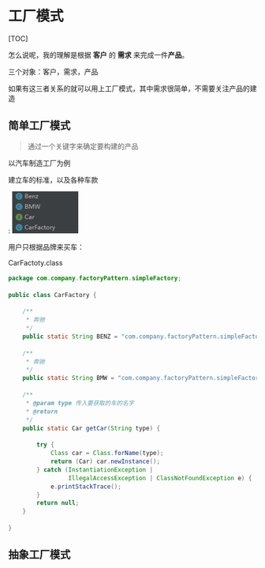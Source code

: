 # 工厂模式



[TOC]



怎么说呢，我的理解是根据 **客户** 的 **需求** 来完成一件**产品**。

三个对象：客户，需求，产品

如果有这三者关系的就可以用上工厂模式，其中需求很简单，不需要关注产品的建造



## 简单工厂模式

> 通过一个关键字来确定要构建的产品

以汽车制造工厂为例

建立车的标准，以及各种车款

: <img src="images/car.png" style="" />

用户只根据品牌来买车：

CarFactoty.class

```java
package com.company.factoryPattern.simpleFactory;

public class CarFactory {

    /**
     * 奔驰
     */
    public static String BENZ = "com.company.factoryPattern.simpleFactory.Benz";

    /**
     * 奔驰
     */
    public static String BMW = "com.company.factoryPattern.simpleFactory.BMW";

    /**
     * @param type 传入要获取的车的名字
     * @return
     */
    public static Car getCar(String type) {

        try {
            Class car = Class.forName(type);
            return (Car) car.newInstance();
        } catch (InstantiationException | 
                 IllegalAccessException | ClassNotFoundException e) {
            e.printStackTrace();
        }
        return null;
    }

}

```



## 抽象工厂模式



